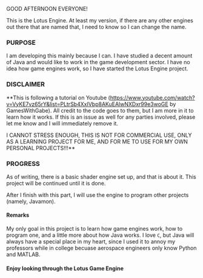 GOOD AFTERNOON EVERYONE!

This is the Lotus Engine. At least my version, if there are any other engines out there that are named that, I need to know so I can change the name.

### PURPOSE
I am developing this mainly because I can. I have studied a decent amount of Java and would like to work in the game development sector. I have no idea how game engines work, so I have started the Lotus Engine project.

### DISCLAIMER
**This is following a tutorial on Youtube (https://www.youtube.com/watch?v=VyKE7vz65rY&list=PLtrSb4XxIVbp8AKuEAlwNXDxr99e3woGE by GamesWithGabe). All credit to the code goes to them, but I am more in it to learn how it works. If this is an issue as well for any parties involved, please let me know and I will immediately remove it. 

I CANNOT STRESS ENOUGH, THIS IS NOT FOR COMMERCIAL USE, ONLY AS A LEARNING PROJECT FOR ME, AND FOR ME TO USE FOR MY OWN PERSONAL PROJECTS!!!**

### PROGRESS
As of writing, there is a basic shader engine set up, and that is about it. This project will be continued until it is done.

After I finish with this part, I will use the engine to program other projects (namely, Javamon).

#### Remarks
My only goal in this project is to learn how game engines work, how to program one, and a little more about how Java works. I love `C`, but Java will always have a special place in my heart, since I used it to annoy my professors while in college becuase aerospace engineers only know Python and MATLAB.

#### Enjoy looking through the Lotus Game Engine

